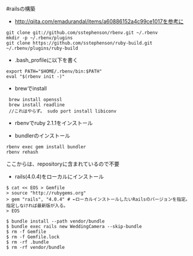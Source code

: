 #railsの構築
- http://qiita.com/emadurandal/items/a60886152a4c99ce1017を参考に

```
git clone git://github.com/sstephenson/rbenv.git ~/.rbenv
mkdir -p ~/.rbenv/plugins
git clone https://github.com/sstephenson/ruby-build.git ~/.rbenv/plugins/ruby-build
```

- .bash_profileに以下を書く

```
export PATH="$HOME/.rbenv/bin:$PATH"
eval "$(rbenv init -)"

```

- brewでinstall

```
 brew install openssl
 brew install readline
 //これはやらず。 sudo port install libiconv
```

- rbenvでruby 2.1.1をインストール

- bundlerのインストール


```
rbenv exec gem install bundler
rbenv rehash
```

ここからは、repositoryに含まれているので不要
- rails(4.0.4)をローカルにインストール

```
$ cat << EOS > Gemfile
> source "http://rubygems.org"
> gem "rails", "4.0.4" # ←ローカルインストールしたいRailsのバージョンを指定。指定しなければ最新版が入る。
> EOS

$ bundle install --path vendor/bundle
$ bundle exec rails new WeddingCamera --skip-bundle
$ rm -f Gemfile
$ rm -f Gemfile.lock
$ rm -rf .bundle
$ rm -rf vendor/bundle
```